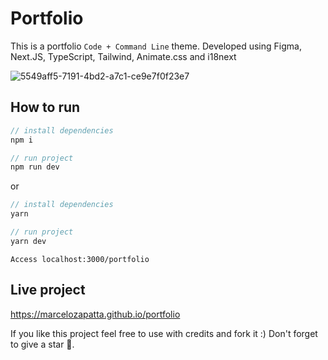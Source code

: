 # Portfolio

This is a portfolio `Code + Command Line` theme. Developed using Figma, Next.JS, TypeScript, Tailwind, Animate.css and i18next

![5549aff5-7191-4bd2-a7c1-ce9e7f0f23e7](https://github.com/MarceloZapatta/portfolio/assets/39474221/9dd87bec-823c-46d8-89cd-238794ece07c)


## How to run

```javascript
// install dependencies
npm i

// run project
npm run dev
```

or

```javascript
// install dependencies
yarn

// run project
yarn dev
```

```
Access localhost:3000/portfolio
```

## Live project

https://marcelozapatta.github.io/portfolio

If you like this project feel free to use with credits and fork it :) Don't forget to give a star 🌟.
